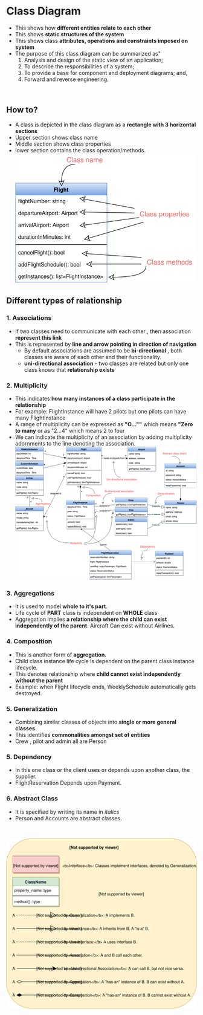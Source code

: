 # Class Diagram 
* This shows how **different entities relate to each other**
* This shows **static structures of the system**
* This shows class **attributes, operations and constraints imposed on system**
* The purpose of this class diagram can be summarized as" 
    1. Analysis and design of the static view of an application;
    2. To describe the responsibilities of a system;
    3. To provide a base for component and deployment diagrams; and,
    4. Forward and reverse engineering.
<br/>

## How to?
* A class is depicted in the class diagram as a **rectangle with 3 horizontal sections**
* Upper section shows class name 
* Middle section shows class properties
* lower section contains the class operation/methods. 
    ![class-diagram](./img/class.svg)
    <br/>

## Different types of relationship 

### 1. Associations
* If two classes need to communicate with each other , then association **represent this link** 
* This is represented by **line and arrow pointing in direction of navigation**
    * By default associations are assumed to be **bi-directional** , both classes are aware of each other and their functionality.   
    * **uni-directional association** - two classes are related but only one class knows that **relationship exists** 

### 2. Multiplicity
* This indicates **how many instances of a class participate in the relationship**
* For example: FlightInstance will have 2 pilots but one pilots can have many FlightInstance
* A range of multiplicity can be expressed as **"O...""** which means **"Zero to many** or as "2...4" which means 2 to four
* We can indicate the multiplicity of an association by adding multiplicity adornments to the line denoting the association. 
![class-associations](./img/relationships.png)

### 3. Aggregations
* It is used to model **whole to it's part**. 
* Life cycle of **PART** class is independent on **WHOLE** class 
* Aggregation implies **a relationship where the child can exist independently of the parent**. Aircraft Can exist without Airlines. 

### 4. Composition 
* This is another form of **aggregation**. 
* Child class instance life cycle is dependent on the parent class instance lifecycle. 
* This denotes relationship where **child cannot exist independently without the parent** 
* Example: when Flight lifecycle ends, WeeklySchedule automatically gets destroyed.

### 5. Generalization 
* Combining similar classes of objects into **single or more general classes**.
* This identifies **commonalities amongst set of entities** 
* Crew , pilot and admin all are Person

### 5. Dependency
* In this one class or the client uses or depends upon another class, the supplier. 
* FlightReservation Depends upon Payment. 

### 6. Abstract Class
* It is specified by writing its name in _italics_
* Person and Accounts are abstract classes. 
<br/>

![uml-conventions](./img/uml-conventions.svg)